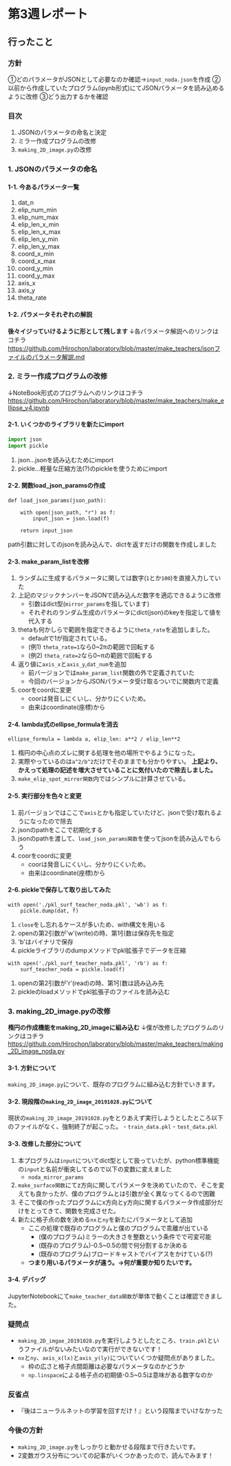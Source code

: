 # 第3週レポート

## 行ったこと
### 方針
①どのパラメータがJSONとして必要なのか確認→`input_noda.json`を作成
②以前から作成していたプログラム(ipynb形式)にてJSONパラメータを読み込めるように改修
③どう出力するかを確認

### 目次
1. JSONのパラメータの命名と決定
2. ミラー作成プログラムの改修
3. `making_2D_image.py`の改修

### 1. JSONのパラメータの命名

#### 1-1. 今あるパラメータ一覧
1. dat_n
2. elip_num_min
3. elip_num_max
4. elip_len_x_min
5. elip_len_x_max
6. elip_len_y_min
7. elip_len_y_max
8. coord_x_min
9. coord_x_max
10. coord_y_min
11. coord_y_max
12. axis_x
13. axis_y
14. theta_rate

#### 1-2. パラメータそれぞれの解説
**後々イジっていけるように形として残します**
↓各パラメータ解説へのリンクはコチラ
https://github.com/Hirochon/laboratory/blob/master/make_teachers/jsonファイルのパラメータ解説.md

### 2. ミラー作成プログラムの改修
↓NoteBook形式のプログラムへのリンクはコチラ
https://github.com/Hirochon/laboratory/blob/master/make_teachers/make_ellipse_v4.ipynb

#### 2-1. いくつかのライブラリを新たにimport

```python:import.py
import json
import pickle
```

1. json...jsonを読み込むためにimport
2. pickle...軽量な圧縮方法(?)のpickleを使うためにimport

#### 2-2. 関数load_json_paramsの作成
```python: json.py
def load_json_params(json_path):
    
    with open(json_path, "r") as f:
        input_json = json.load(f)
    
    return input_json
```

path引数に対してのjsonを読み込んで、dictを返すだけの関数を作成しました

#### 2-3. make_param_listを改修
1. ランダムに生成するパラメータに関しては数字(`1`とか`100`)を直接入力していた
2. 上記のマジックナンバーをJSONで読み込んだ数字を適応できるように改修
    - 引数はdict型(`mirror_params`を指しています)
    - それぞれのランダム生成のパラメータにdict(json)のkeyを指定して値を代入する
3. thetaも何かしらで範囲を指定できるように`theta_rate`を追加しました。
    - defaultで1が指定されている。
    - (例1) `theta_rate=1`なら0~2πの範囲で回転する
    - (例2) `theta_rate=2`なら0~πの範囲で回転する
4. 返り値に`axis_x`と`axis_y`,`dat_num`を追加
    - 前バージョンでは`make_param_list`関数の外で定義されていた
    - 今回のバージョンからJSONパラメータ受け取るついでに関数内で定義
5. coorをcoordに変更
    - coorは発音しにくいし、分かりにくいため。
    - 由来はcoordinate(座標)から

#### 2-4. lambda式のellipse_formulaを消去

```python: lambda.py
ellipse_formula = lambda a, elip_len: a**2 / elip_len**2
```

1. 楕円の中心点のズレに関する処理を他の場所でやるようになった。
2. 実際やっているのは`a^2/b^2`だけでそのままでも分かりやすい。
**上記より、かえって処理の記述を増大させていることに気付いたので除去しました。**
3. `make_elip_spot_mirror関数`内ではシンプルに計算させている。

#### 2-5. 実行部分を色々と変更
1. 前バージョンではここで`axis`とかも指定していたけど、jsonで受け取れるようになったので除去
2. jsonのpathをここで初期化する
3. jsonのpathを渡して、`load_json_params関数`を使ってjsonを読み込んでもらう
4. coorをcoordに変更
    - coorは発音しにくいし、分かりにくいため。
    - 由来はcoordinate(座標)から

#### 2-6. pickleで保存して取り出してみた

```python: dump.py
with open('./pkl_surf_teacher_noda.pkl', 'wb') as f:
    pickle.dump(dat, f)
```

1. `close`をし忘れるケースが多いため、with構文を用いる
2. openの第2引数が'w'(write)の時、第1引数は保存先を指定
3. 'b'はバイナリで保存
4. pickleライブラリのdumpメソッドでpkl拡張子でデータを圧縮

```python: load.py
with open('./pkl_surf_teacher_noda.pkl', 'rb') as f:
    surf_teacher_noda = pickle.load(f)
```

1. openの第2引数が'r'(read)の時、第1引数は読み込み先
2. pickleのloadメソッドでpkl拡張子のファイルを読み込む

### 3. making_2D_image.pyの改修
**楕円の作成機能をmaking_2D_imageに組み込む**
↓僕が改修したプログラムのリンクはコチラ
https://github.com/Hirochon/laboratory/blob/master/make_teachers/making_2D_image_noda.py

#### 3-1. 方針について
`making_2D_image.py`について、既存のプログラムに組み込む方針でいきます。

#### 3-2. 現段階の`making_2D_image_20191028.py`について
現状の`making_2D_image_20191028.py`をとりあえず実行しようとしたところ以下のファイルがなく、強制終了が起こった。
    - `train_data.pkl`
    - `test_data.pkl`

#### 3-3. 改修した部分について
1. 本プログラムは`input`についてdict型として扱っていたが、python標準機能の`input`と名前が衝突してるので以下の変数に変えました
    - `noda_mirror_params`
2. `make_surface関数`にてz方向に関してパラメータを決めていたので、そこを変えても良かったが、僕のプログラムとは引数が全く異なってくるので困難
3. そこで僕の作ったプログラムにx方向とy方向に関するパラメータ作成部分だけをとってきて、関数を完成させた。
4. 新たに格子点の数を決める`nx`と`ny`を新たにパラメータとして追加
    - ここの処理で既存のプログラムと僕のプログラムで乖離が出ている
        - (僕のプログラム)ミラーの大きさを整数という条件でで可変可能
        - (既存のプログラム)-0.5~0.5の間で何分割するか決める
        - (既存のプログラム)ブロードキャストでバイアスをかけている(?)
    - **つまり用いるパラメータが違う。→何が重要か知りたいです。**

#### 3-4. デバッグ
JupyterNotebookにて`make_teacher_data関数`が単体で動くことは確認できました。

### 疑問点
- `making_2D_imgae_20191028.py`を実行しようとしたところ、`train.pkl`というファイルがないみたいなので実行ができないです！
- `nx`と`ny`、`axis_x(lx)`と`axis_y(ly)`についていくつか疑問点がありました。
    - 枠の広さと格子点間距離は必要なパラメータなのかどうか
    - `np.linspace`による格子点の初期値-0.5~0.5は意味がある数字なのか

### 反省点
- 『後はニューラルネットの学習を回すだけ！』という段階までいけなかった

### 今後の方針
- `making_2D_image.py`をしっかりと動かせる段階まで行きたいです。
- 2変数ガウス分布についての記事がいくつかあったので、読んでみます！
